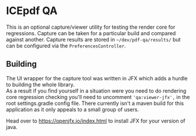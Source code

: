 # ICEpdf QA

This is an optional capture/viewer utility for testing the render core for regressions. Capture can be taken for a
particular build and compared against another. Capture results are stored in `~/dev/pdf-qa/results/` but can be
configured via the `PreferencesController`.

## Building

The UI wrapper for the capture tool was written in JFX which adds a hurdle to building the whole library.  
As a result if you find yourself in a situation were you need to do rendering core regression checking you'll need to
uncomment `'qa:viewer-jfx',` in the root settings.gradle config file. There currently isn't a maven build for this
application as it only appeals to a small group of users.

Head over to https://openjfx.io/index.html to install JFX for your version of java. 
